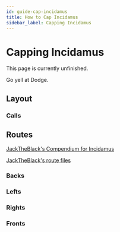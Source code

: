 ```yaml
---
id: guide-cap-incidamus
title: How to Cap Incidamus
sidebar_label: Capping Incidamus
---
```

# Capping Incidamus
This page is currently unfinished.

Go yell at Dodge.
## Layout
### Calls
## Routes
[JackTheBlack's Compendium for Incidamus](https://youtu.be/-SerjnmOvns)

[JackTheBlack's route files](/routes/jacktheblacks-incidamus-routes.zip)
### Backs
### Lefts
### Rights
### Fronts
